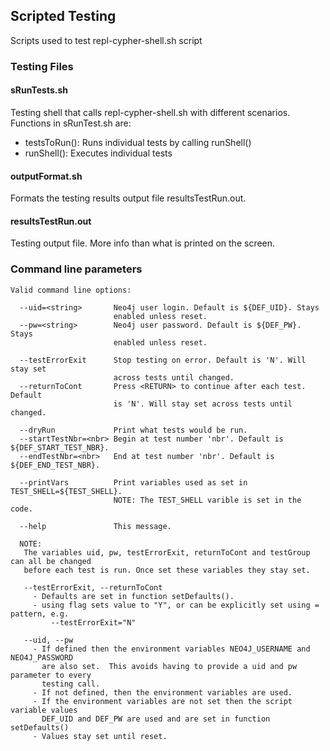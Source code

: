 ## Scripted Testing

 Scripts used to test repl-cypher-shell.sh script

### Testing Files

#### sRunTests.sh

  Testing shell that calls repl-cypher-shell.sh with different scenarios. 
  Functions in sRunTest.sh are:
                  
  * testsToRun(): Runs individual tests by calling runShell()
  * runShell(): Executes individual tests

 #### outputFormat.sh

  Formats the testing results output file resultsTestRun.out. 
 
 #### resultsTestRun.out 
  
  Testing output file. More info than what is printed on the screen.

### Command line parameters

    Valid command line options:

      --uid=<string>       Neo4j user login. Default is ${DEF_UID}. Stays 
                           enabled unless reset.            
      --pw=<string>        Neo4j user password. Default is ${DEF_PW}. Stays 
                           enabled unless reset.              
      
      --testErrorExit      Stop testing on error. Default is 'N'. Will stay set 
                           across tests until changed.      
      --returnToCont       Press <RETURN> to continue after each test. Default 
                           is 'N'. Will stay set across tests until changed.  
      
      --dryRun             Print what tests would be run. 
      --startTestNbr=<nbr> Begin at test number 'nbr'. Default is ${DEF_START_TEST_NBR}.
      --endTestNbr=<nbr>   End at test number 'nbr'. Default is ${DEF_END_TEST_NBR}.
           
      --printVars          Print variables used as set in TEST_SHELL=${TEST_SHELL}. 
                           NOTE: The TEST_SHELL varible is set in the code. 
   
      --help               This message.
   
      NOTE: 
       The variables uid, pw, testErrorExit, returnToCont and testGroup can all be changed
       before each test is run. Once set these variables they stay set. 
   
       --testErrorExit, --returnToCont 
         - Defaults are set in function setDefaults().
         - using flag sets value to "Y", or can be explicitly set using = pattern, e.g.
             --testErrorExit="N"
   
       --uid, --pw
         - If defined then the environment variables NEO4J_USERNAME and NEO4J_PASSWORD
           are also set.  This avoids having to provide a uid and pw parameter to every 
           testing call.
         - If not defined, then the environment variables are used. 
         - If the environment variables are not set then the script variable values 
           DEF_UID and DEF_PW are used and are set in function setDefaults()
         - Values stay set until reset. 

